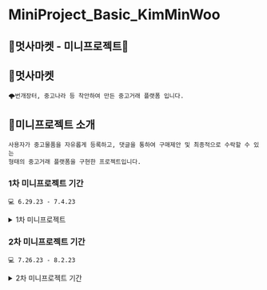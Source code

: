 # MiniProject_Basic_KimMinWoo

## 🦁멋사마켓 - 미니프로젝트🦁

## 🛒멋사마켓
```text
🌩️번개장터, 중고나라 등 착안하여 만든 중고거래 플랫폼 입니다.
```

## 🧾미니프로젝트 소개
```text
사용자가 중고물품을 자유롭게 등록하고, 댓글을 통하여 구매제안 및 최종적으로 수락할 수 있는
형태의 중고거래 플랫폼을 구현한 프로젝트입니다.
```

### 1차 미니프로젝트 기간
```text
💻 6.29.23 - 7.4.23
```

<details>
<summary>1차 미니프로젝트</summary>
<div markdown="1">

## ⚙️개발 환경
```text
1. Java17
2. JDK 17
3. IDE : Intellj IDEA
4. Project : Gradle[Groovy]
5. SpringBoot : 3.1.1
6. Dependency : Spring Web, Srping Boot DevTools, Lombok, Thymeleaf, Validation, Spring Data JPA, SQLite
7. DB : SQLite
```

## 📝멋사마켄 ERD
<img width="660" alt="erd" src="https://github.com/CodingScript990/board-springbootBE/assets/70142090/dbcdfe91-2ba5-424f-b1ae-1c35accbc730">

## ⭐요구사항

### 1️⃣ 중고 물품 관리(6.29)

```text
1. 누구든지 중고 거래를 목적으로 물품에 대한 정보를 등록할 수 있다. 
    1. 이때 반드시 포함되어야 하는 내용은 제목, 설명, 최소 가격, 작성자이다.
    2. 또한 사용자가 물품을 등록할 때, 비밀번호 항목을 추가해서 등록한다.
    3. 최초로 물품이 등록될 때, 중고 물품의 상태는 판매중 상태가 된다.
2. 등록된 물품 정보는 누구든지 열람할 수 있다. 
    1. 페이지 단위 조회가 가능하다.
    2. 전체 조회, 단일 조회 모두 가능하다.
3. 등록된 물품 정보는 수정이 가능하다. 
    1. 이때, 물품이 등록될 때 추가한 비밀번호를 첨부해야 한다.
4. 등록된 물품 정보에 이미지를 첨부할 수 있다.
    1. 이때, 물품이 등록될 때 추가한 비밀번호를 첨부해야 한다.
    2. 이미지를 관리하는 방법은 자율이다.
5. 등록된 물품 정보는 삭제가 가능하다. 
    1. 이때, 물품이 등록될 때 추가한 비밀번호를 첨부해야 한다.
```
### 2️⃣ 중고 물품 댓글(7.3)

```text
1. 등록된 물품에 대한 질문을 위하여 댓글을 등록할 수 있다. 
    1. 이때 반드시 포함되어야 하는 내용은 대상물품, 댓글 내용, 작성자이다.
    2. 또한 댓글을 등록할 때, 비밀번호 항목을 추가해서 등록한다.
2. 등록된 댓글은 누구든지 열람할 수 있다. 
    1. 페이지 단위 조회가 가능하다.
3. 등록된 댓글은 수정이 가능하다. 
    1. 이때, 댓글이 등록될 때 추가한 비밀번호를 첨부해야 한다.
4. 등록된 댓글은 삭제가 가능하다. 
    1. 이때, 댓글이 등록될 때 추가한 비밀번호를 첨부해야 한다.
5. 댓글에는 초기에 비워져 있는 **답글** 항목이 존재한다. 
    1. 만약 댓글이 등록된 대상 물품을 등록한 사람일 경우, 물품을 등록할 때 사용한 비밀번호를 첨부할 경우 답글 항목을 수정할 수 있다.
    2. 답글은 댓글에 포함된 공개 정보이다.
```
### 3️⃣ 구매 제안(7.4)
```text
1. 등록된 물품에 대하여 구매 제안을 등록할 수 있다. 
    1. 이때 반드시 포함되어야 하는 내용은 대상물품, 제안 가격, 작성자이다.
    2. 또한 구매 제안을 등록할 때, 비밀번호 항목을 추가해서 등록한다.
    3. 구매 제안이 등록될 때, 제안의 상태는 제안 상태가 된다.
2. 구매 제안은 대상 물품의 주인과 등록한 사용자만 조회할 수 있다.
    1. 대상 물품의 주인은, 대상 물품을 등록할 때 사용한 작성자와 비밀번호를 첨부해야 한다. 이때 물품에 등록된 모든 구매 제안이 확인 가능하다. 페이지 기능을 지원한다.
    2. 등록한 사용자는, 조회를 위해서 자신이 사용한 작성자와 비밀번호를 첨부해야 한다. 이때 자신이 등록한 구매 제안만 확인이 가능하다. 페이지 기능을 지원한다.
3. 등록된 제안은 수정이 가능하다. 
    1. 이때, 제안이 등록될때 추가한 작성자와 비밀번호를 첨부해야 한다.
4. 등록된 제안은 삭제가 가능하다. 
    1. 이때, 제안이 등록될때 추가한 작성자와 비밀번호를 첨부해야 한다.
5. 대상 물품의 주인은 구매 제안을 수락할 수 있다. 
    1. 이를 위해서 제안의 대상 물품을 등록할 때 사용한 작성자와 비밀번호를 첨부해야 한다.
    2. 이때 구매 제안의 상태는 수락이 된다.
6. 대상 물품의 주인은 구매 제안을 거절할 수 있다. 
    1. 이를 위해서 제안의 대상 물품을 등록할 때 사용한 작성자와 비밀번호를 첨부해야 한다.
    2. 이때 구매 제안의 상태는 거절이 된다.
7. 구매 제안을 등록한 사용자는, 자신이 등록한 제안이 수락 상태일 경우, 구매 확정을 할 수 있다. 
    1. 이를 위해서 제안을 등록할 때 사용한 작성자와 비밀번호를 첨부해야 한다.
    2. 이때 구매 제안의 상태는 확정 상태가 된다.
    3. 구매 제안이 확정될 경우, 대상 물품의 상태는 판매완료가 된다.
    4. 구매 제안이 확정될 경우, 확정되지 않은 다른 구매 제안의 상태는 모두 거절이 된다.
```

## 👨‍💻Development Period

### 📆 2023.6.29[목]
1. Project 생성
2. 중고 물품 관리(요구사항)에 맞게 ItemController, ItemService, ItemRepository, ItemEntity, ItemDto를 생성
3. <b>필수기능 구현</b>
    * 물품 등록 기능 구현 - Create[물품을 등록하게 만들고 반드시 사용자의 입력 유효성 검증하도록 조치]
    * 전체조회 페이징 - ReadAll[모든 물품을 조회가 되도록 조치], 단일 조회 기능 구현 - ReadOne[해당 물품만 조회가 되도록 조치]
    * 물품 수정 기능 구현 - Update[물품등록 정보만 수정되게 만듬]
    * 물품정보 이미지 첨부 구현 - Update[물품 이미지파일을 첨부할 수 있게 만듬]
    * 물품 삭제 기능 구현 - Delete[물품 등록한 사용자의 아이디, 패스워드 유효성 검증 후 물품 삭제 되도록 조치]
4. PostMan API를 이용하여 HTTP Request, Response Test함 - CRUD

### 📆 2023.7.2[일]
1. 중고 물품 댓글(요구사항)에 맞게 CommentController, CommentService, CommentRepository, CommentEntity, CommentDto를 생성
2. <b>필수기능 구현</b>
    * 게시글 댓글등록 기능 구현 - Create[물품이 등록되어 있는지 확인 후 댓글이 등록 되도록 조치]
    * 게시글 댓글수정 기능 구현 - Update[댓글을 등록한 사용자, 답글을 달아주는 작성자까지 수정할 수 있게 조치]
    * 게시글 댓글삭제 기능 구현 - Delete[사용자의 유효성 검증 후 댓글 삭제 조치]
      
### 📆 2023.7.3[월]
1. 중고 물품 댓글 나머지 요구사항 실시
2. <b>필수기능 구현</b>
    * 게시글 댓글조회 기능 구현 - Read[모든 댓글들이 보여지도록 조치]
  
### 📆 2023.7.4[화]
1. 구매 제안(요구사항)에 맞게 NegotiationController, NegotiationService, NegotiationRepository, NegotiationEntity, NegotiationDto를 생성
2. <b>필수기능 구현</b>
    * 구매제안 등록 기능 구현 - Create[사용자의 입력 유효성 검증 후 구매제안 등록을 할 수 있게 조치]
    * 구매제안 조회 기능 구현 - Read[구매제안 작성자, 패스워드를 비교 후 일치하면 내역이 보여지도록 조치]
    * 구매제안 수정 기능 구현(가격) - Update[수정 -> itemId 체크, 작성자, 패스워드 유효성 체크 후 가격만 수정이 되도록 조치]
    * 구매제안 수정 기능 구현(제안상태) - Update[제안상태 -> 제안 상태에서 수락 또는 거절을 등록한 경우 상태값이 변경되도록 조치]
    * 구매제안 수정 기능 구현(제안상태) - Update[제안상태 -> 구매제안을 수락했는지를 유효성 검증을 하고, 확정 상태로 등록한 경우 물품 상태도 판매중에서 판매완료로 변경이 되도록 조치]
    * 구매제안 삭제 기능 구현 - Delete[제안 등록한 작성자, 패스워드 유효성 체크 후 등록된 제안이 삭제 되도록 조치]

## 🦁멋사마켓 결과물🦁

### 1️⃣중고물품 관리

* 물품등록 - POST /items

[Request]
```json
{
    "title": "아이폰14 팝니다",
    "description": "아이폰14 1TB 팔아요",
    "minPriceWanted": 1600000,
    "writer": "jeeho.dev",
    "password": "1qaz2wsx"
}
```
[Response]
```json
{
    "message": "등록이 완료되었습니다."
}
```
* 물품조회(전체) - GET /items?page={page}&limit={limit}

   1. Query Params
      - page = 0, limit = 25

[Request] => X 

[Response]
```json
{
    "content": [
        {
            "id": 2,
            "title": "아이폰14 플러스 팝니다",
            "description": "아이폰14 플러스 1TB 팔아요",
            "minPriceWanted": 1750000,
            "status": "판매중",
            "writer": "jeeho.dev",
            "password": "1qaz2wsx"
        },
        {
            "id": 1,
            "title": "아이폰14 팝니다",
            "description": "아이폰14 1TB 팔아요",
            "minPriceWanted": 1600000,
            "status": "판매중",
            "writer": "jeeho.dev",
            "password": "1qaz2wsx"
        }
    ],
    "pageable": {
        "sort": {
            "empty": false,
            "sorted": true,
            "unsorted": false
        },
        "offset": 0,
        "pageNumber": 0,
        "pageSize": 25,
        "unpaged": false,
        "paged": true
    },
    "last": true,
    "totalPages": 1,
    "totalElements": 2,
    "size": 25,
    "number": 0,
    "sort": {
        "empty": false,
        "sorted": true,
        "unsorted": false
    },
    "first": true,
    "numberOfElements": 2,
    "empty": false
}
```
* 물품조회(단일) - GET /items/{itemId}

[Request] => X

[Response]
```json
{
    "id": 1,
    "title": "아이폰14 팝니다",
    "description": "아이폰14 1TB 팔아요",
    "minPriceWanted": 1600000,
    "status": "판매중",
    "writer": "jeeho.dev",
    "password": "1qaz2wsx"
}
```
* 물품정보 수정 - PUT /items/{itemId}

[Request]
```json
{
    "title": "아이폰 14 프로 중고 팝니다",
    "description": "아이폰 14 프로 중고 1TB 입니다",
    "minPriceWanted": 2000000,
    "status": "판매중",
    "writer": "jeeho.dev",
    "password": "1qaz2wsx"
}
```
[Response]
```json
{
    "message": "물품이 수정되었습니다."
}
```
* 물품이미지 수정 - PUT /items/{itemId}/image

[Request]
```text
image:    iphone14Pro.png [File]
writer:   jeeho.dev
password: 1qaz2wsx
```
[Response]
```json
{
    "message": "이미지 등록이 완료되었습니다."
}
```
* 물품삭제 - DELETE /items/{itemId}
[Request]
```json
{
    "writer": "jeeho.dev",
    "password": "1qaz2wsx"
}
```
[Response]
```json
{
    "message": "물품을 삭제했습니다."
}
```

### 2️⃣중고물품 댓글

* 댓글등록 - POST /items/{itemId}/comments

[Request]
```json
{
    "writer": "jeeho.edu",
    "password": "qwerty1234",
    "content": "얼마나 더 할인이 가능할까요?"
}
```
[Response]
```json
{
    "message": "댓글이 등록되었습니다."
}
```

* 댓글조회 - GET /items/{itemId}/comments

[Request] => X 

[Response]
```json
{
    "content": [
        {
            "id": 1,
            "itemId": 1,
            "writer": "jeeho.edu",
            "password": "qwerty1234",
            "content": "얼마나 더 할인이 가능할까요?"
        }
    ],
    "pageable": {
        "sort": {
            "empty": true,
            "sorted": false,
            "unsorted": true
        },
        "offset": 0,
        "pageSize": 25,
        "pageNumber": 0,
        "unpaged": false,
        "paged": true
    },
    "last": true,
    "totalPages": 1,
    "totalElements": 1,
    "size": 25,
    "number": 0,
    "sort": {
        "empty": true,
        "sorted": false,
        "unsorted": true
    },
    "first": true,
    "numberOfElements": 1,
    "empty": false
}
```

* 댓글수정(댓글작성자) - PUT /items/{itemId}/comments/{commentId}

[Request]
```json
{
    "writer": "jeeho.edu",
    "password": "qwerty1234",
    "content": "거래 가능하다면, 어디에서 거래를 하면 될까요?"
}
```
[Response]
```json
{
    "message": "댓글이 수정되었습니다."
}
```

* 댓글수정(댓글답변자) - PUT /items/{itemId}/comments/{commentId}/reply

[Request]
```json
{
    "writer": "jeeho.dev",
    "password": "1qaz2wsx",
    "reply": "거래 가능합니다! 잠실역 3번출구 앞에서 하시죠?"
}
```
[Response]
```json
{
    "message": "댓글에 답변이 추가되었습니다."
}
```

* 댓글삭제 - DELETE /items/{itemId}/comments/{commentId}

[Request]
```json
{
    "writer": "jeeho.edu",
    "password": "qwerty1234"
}
```
[Response]
```json
{
    "message": "댓글을 삭제했습니다."
}
```

### 3️⃣구매제안

* 구매제안 등록 - POST /items/{itemId}/proposals

[Request]
```json
{
    "writer": "jeeho.edu",
    "password": "qwerty1234",
    "suggestedPrice": 1300000
}
```
[Response]
```json
{
    "message": "구매 제안이 등록되었습니다."
}
```

* 구매제안 조회 - GET /items/{itemId}/proposals?writer=jeeho.edu&password=qwerty1234&page=0
    
     1. Query Params
          - writer, password, page = 0

[Request] => X 

[Response]
```json
{
    "content": [
        {
            "id": 1,
            "itemId": 1,
            "suggestedPrice": 1300000,
            "status": "제안",
            "writer": "jeeho.edu",
            "password": "qwerty1234"
        }
    ],
    "pageable": {
        "sort": {
            "empty": false,
            "sorted": true,
            "unsorted": false
        },
        "offset": 0,
        "pageSize": 25,
        "pageNumber": 0,
        "unpaged": false,
        "paged": true
    },
    "last": true,
    "totalPages": 1,
    "totalElements": 1,
    "size": 25,
    "number": 0,
    "sort": {
        "empty": false,
        "sorted": true,
        "unsorted": false
    },
    "first": true,
    "numberOfElements": 1,
    "empty": false
}
```

* 구매제안 수정(가격) - PUT /items/{itemId}/proposals/{proposalId}

[Request]
```json
{
    "writer": "jeeho.edu",
    "password": "qwerty1234",
    "suggestedPrice": 1300000
}
```
[Response]
```json
{
    "message": "제안이 수정되었습니다."
}
```

* 구매제안 수정(제안 - 수락,거절) - PUT /items/{itemId}/proposals/{proposalId}

[Request]
```json
{
    "writer": "jeeho.dev",
    "password": "1qaz2wsx",
    "status": "수락"
}
{
    "writer": "jeeho.dev",
    "password": "1qaz2wsx",
    "status": "거절"
}
```
[Response]
```json
{
    "message": "제안의 상태가 변경되었습니다."
}
```

* 구매제안 수정(제안 - 확정) - PUT /items/{itemId}/proposals/{proposalId}

[Request]
```json
{
    "writer": "jeeho.edu",
    "password": "qwerty1234",
    "status": "확정"
}
```
[Response]
```json
{
    "message": "구매가 확정되었습니다."
}
```

* 구매제안 삭제 - DELETE /items/{itemId}/proposals/{proposalId}

[Request]
```json
{
    "writer": "jeeho.edu",
    "password": "qwerty1234"
}
```
[Response]
```json
{
    "message": "제안을 삭제했습니다."
}
```


</div>
</details>

### 2차 미니프로젝트 기간
```text
💻 7.26.23 - 8.2.23
```

<details>
<summary>2차 미니프로젝트 기간</summary>
<div markdown="1">

## ⚙️개발 환경
```text
1. Java17
2. JDK 17
3. IDE : Intellj IDEA
4. Project : Gradle[Groovy]
5. SpringBoot : 3.1.1
6. Dependency : Spring Web, Srping Boot DevTools, Lombok, Thymeleaf, Validation, Spring Data JPA, SQLite
7. DB : SQLite
```

</div>
</details>
